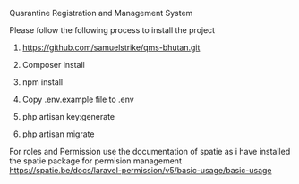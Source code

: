 Quarantine Registration and Management System

Please follow the following process to install the project

1. https://github.com/samuelstrike/qms-bhutan.git

2. Composer install

3. npm install

4. Copy .env.example file to .env

5. php artisan key:generate

6. php artisan migrate


For roles and Permission use the documentation of spatie as i have installed the spatie package for permision management https://spatie.be/docs/laravel-permission/v5/basic-usage/basic-usage
